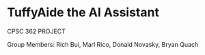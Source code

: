 # TuffyAide the AI Assistant
CPSC 362 PROJECT

Group Members: Rich Bui, Marl Rico, Donald Novasky, Bryan Quach
